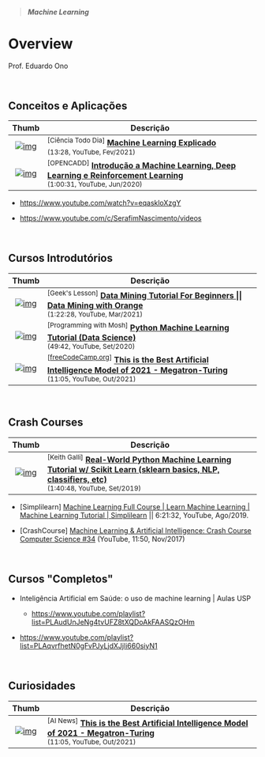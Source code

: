 > ##### Machine Learning

# Overview

Prof. Eduardo Ono

<br>

## Conceitos e Aplicações

| Thumb | Descrição |
| :-: | --- |
| [![img](https://img.youtube.com/vi/0PrOA2JK6GQ/default.jpg)](https://www.youtube.com/watch?v=0PrOA2JK6GQ) | <sup>[Ciência Todo Dia]</sup> [__Machine Learning Explicado__](https://www.youtube.com/watch?v=0PrOA2JK6GQ)<br> <sub>(13:28, YouTube, Fev/2021)</sub>
| [![img](https://img.youtube.com/vi/iz2Qys_PO04/default.jpg)](https://www.youtube.com/watch?v=iz2Qys_PO04) | <sup>[OPENCADD]</sup> [__Introdução a Machine Learning, Deep Learning e Reinforcement Learning__](https://www.youtube.com/watch?v=iz2Qys_PO04)<br> <sub>(1:00:31, YouTube, Jun/2020)</sub>

* https://www.youtube.com/watch?v=eqaskloXzgY

* https://www.youtube.com/c/SerafimNascimento/videos

<br>

## Cursos Introdutórios

| Thumb | Descrição |
| :-: | --- |
| [![img](https://img.youtube.com/vi/NEEEUOmYRd8/default.jpg)](https://www.youtube.com/watch?v=NEEEUOmYRd8) | <sup>[Geek's Lesson]</sup> [__Data Mining Tutorial For Beginners \|\| Data Mining with Orange__](https://www.youtube.com/watch?v=NEEEUOmYRd8)<br><sub>(1:22:28, YouTube, Mar/2021)</sub>
| [![img](https://img.youtube.com/vi/7eh4d6sabA0/default.jpg)](https://www.youtube.com/watch?v=7eh4d6sabA0) | <sup>[Programming with Mosh]</sup> [__Python Machine Learning Tutorial (Data Science)__](https://www.youtube.com/watch?v=7eh4d6sabA0)<br><sub>(49:42, YouTube, Set/2020)</sub>
| [![img](https://img.youtube.com/vi/NWONeJKn6kc/default.jpg)](https://www.youtube.com/watch?v=NWONeJKn6kc) | <sup>[[freeCodeCamp.org]]</sup> [__This is the Best Artificial Intelligence Model of 2021 - Megatron-Turing__](https://www.youtube.com/watch?v=NWONeJKn6kc)<br><sub>(11:05, YouTube, Out/2021)</sub>

<br>

## Crash Courses

| Thumb | Descrição |
| :-: | --- |
| [![img](https://img.youtube.com/vi/M9Itm95JzL0/default.jpg)](https://www.youtube.com/watch?v=M9Itm95JzL0) | <sup>[Keith Galli]</sup> [__Real-World Python Machine Learning Tutorial w/ Scikit Learn (sklearn basics, NLP, classifiers, etc)__](https://www.youtube.com/watch?v=M9Itm95JzL0)<br><sub>(1:40:48, YouTube, Set/2019)</sub>

* [Simplilearn] [Machine Learning Full Course | Learn Machine Learning | Machine Learning Tutorial | Simplilearn](https://www.youtube.com/watch?v=9f-GarcDY58) \|\| 6:21:32, YouTube, Ago/2019.

* [CrashCourse] [Machine Learning & Artificial Intelligence: Crash Course Computer Science #34](https://www.youtube.com/watch?v=z-EtmaFJieY) (YouTube, 11:50, Nov/2017)

<br>

## Cursos "Completos"

* Inteligência Artificial em Saúde: o uso de machine learning | Aulas USP
    * https://www.youtube.com/playlist?list=PLAudUnJeNg4tvUFZ8tXQDoAkFAASQzOHm

* https://www.youtube.com/playlist?list=PLAqvrfhetN0gFvPJyLjdXJjli660siyN1

<br>

## Curiosidades

| Thumb | Descrição |
| :-: | --- |
| [![img](https://img.youtube.com/vi/wYcelT1mtEQ/default.jpg)](https://www.youtube.com/watch?v=wYcelT1mtEQ) | <sup>[AI News]</sup> [__This is the Best Artificial Intelligence Model of 2021 - Megatron-Turing__](https://www.youtube.com/watch?v=wYcelT1mtEQ)<br><sub>(11:05, YouTube, Out/2021)</sub>

<br>

[freeCodeCamp.org]: https://www.youtube.com/channel/UC8butISFwT-Wl7EV0hUK0BQ
